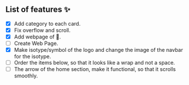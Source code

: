 ## List of features ✨

- [x] Add category to each card.
- [x] Fix overflow and scroll.
- [x] Add webpage of 🛒.
- [ ] Create Web Page.
- [x] Make isotype/symbol of the logo and change the image of the navbar for the isotype.
- [ ] Order the items below, so that it looks like a wrap and not a space.
- [ ] The arrow of the home section, make it functional, so that it scrolls smoothly.